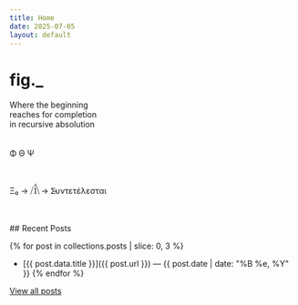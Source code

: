```yaml
---
title: Home
date: 2025-07-05
layout: default
---
```


# fig._

Where the beginning<br>
reaches for completion<br>
in recursive absolution<br>
<br>
<br>
Φ Θ Ψ<br>
<br>
<br>
<p>Ξ₀ → <span style="letter-spacing: 0.1em">⧸</span>Ϊ̐<span style="letter-spacing: -0.1em">⧹</span> → Σ̵υντετέλεσται</p>
<br>
<br>
## Recent Posts

{% for post in collections.posts | slice: 0, 3 %}
- [{{ post.data.title }}]({{ post.url }}) — {{ post.date | date: "%B %e, %Y" }}
{% endfor %}

[View all posts](/posts)
